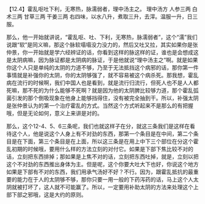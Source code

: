 【12.4】霍乱呕吐下利，无寒热，脉濡弱者，理中汤主之。
理中汤方
人参三两 白术三两 甘草三两 干姜三两
右四味，以水八升，煮取三升，去滓。温服一升，日三服。

那么，他一开始就讲说，“霍乱呕、吐、下利，无寒热，脉濡弱者”，这个“濡”我们说跟“软”是同义嘛，那这个脉软塌塌没力没力的，然后又吐又拉，其实如果你是张仲景，你一开始就是学六经辨证的话，你看到这样的脉这样的证，谁也是会想成这是太阴病嘛，因为脉证都是太阴病的脉证，于是他就说“理中汤主之”啊。就是如果你这个人只是单纯的太阴的力道不够，乃至于无法抵挡这个病邪的话，那你第一件事情就是补强你的太阴，你的太阴够强了，就不容易被这个病杀死。那我想，霍乱病在流行的时候啊，我们中国人也是看到，就是流行归流行，但死人也不是人人都死嘛，那不死的为什么能够不死啊？就是因为他的太阴脾比较够力道，那个霍乱弧菌引发的那个倒吸现象在他身上能够挡得住，没有被完全抽到干。所以，补强太阴是张仲景认为的第一个治疗霍乱的方式。当然这个方式听起来不是那么的有把握哦，但是无论如何，意义上来讲是对的。

那么，这个12-4、5、6三条呢，我们也就这样子在分，就这三条我们是这样在看待这个人，他是说这个人身上有不对劲的东西，那第一个条目是在中间，第二个条目是在下面，第三个条目是在上面，所以这三条是在用上中下三个部位在分这个霍乱初期的时候哦，要用什么样的方法立刻的对付它。如果是下部下焦比较不对的话，立刻把东西排掉；那如果是上焦不对的话，立刻把东西吐掉，就是，立刻以把这个不对劲的东西推出身体为主。但是呢，这个你要大吐大下也好，你说这个地方如果是下部有不对的东西，我们用承气汤好不好？不行。因为，跟霍乱抵抗的最重要的能力在于人的太阴够不够，那你只要一用一般的下药泻药的话，马上这个人太阴就被打坏了，这人就不可能赢了。所以，一定要用补助太阴的方法来处理这个上部下部之邪哦，这是大约的原则。
